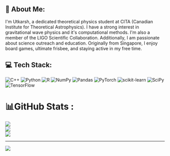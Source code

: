 ## 💫 About Me:
I'm Utkarsh, a dedicated theoretical physics student at CITA (Canadian Institute for Theoretical Astrophysics). 
I have a strong interest in gravitational wave physics and it's computational methods.
I'm also a member of the LIGO Scientific Collaboration.
Additionally, I am passionate about science outreach and education.
Originally from Singapore, I enjoy board games, ultimate frisbee, and staying active in my free time.


## 💻 Tech Stack:
![C++](https://img.shields.io/badge/c++-%2300599C.svg?style=for-the-badge&logo=c%2B%2B&logoColor=white) ![Python](https://img.shields.io/badge/python-3670A0?style=for-the-badge&logo=python&logoColor=ffdd54) ![R](https://img.shields.io/badge/r-%23276DC3.svg?style=for-the-badge&logo=r&logoColor=white) ![NumPy](https://img.shields.io/badge/numpy-%23013243.svg?style=for-the-badge&logo=numpy&logoColor=white) ![Pandas](https://img.shields.io/badge/pandas-%23150458.svg?style=for-the-badge&logo=pandas&logoColor=white) ![PyTorch](https://img.shields.io/badge/PyTorch-%23EE4C2C.svg?style=for-the-badge&logo=PyTorch&logoColor=white) ![scikit-learn](https://img.shields.io/badge/scikit--learn-%23F7931E.svg?style=for-the-badge&logo=scikit-learn&logoColor=white) ![SciPy](https://img.shields.io/badge/SciPy-%230C55A5.svg?style=for-the-badge&logo=scipy&logoColor=%white) ![TensorFlow](https://img.shields.io/badge/TensorFlow-%23FF6F00.svg?style=for-the-badge&logo=TensorFlow&logoColor=white)

# 📊GitHub Stats :
![](https://github-readme-stats.vercel.app/api?username=utkarsh7236&theme=radical&hide_border=true&include_all_commits=true&count_private=true)<br/>
![](https://github-readme-streak-stats.herokuapp.com/?user=utkarsh7236&theme=radical&hide_border=true)<br/>
![](https://github-readme-stats.vercel.app/api/top-langs/?username=utkarsh7236&theme=radical&hide_border=true&include_all_commits=true&count_private=true&layout=compact)

---
[![](https://visitcount.itsvg.in/api?id=utkarsh7236&icon=0&color=0)](https://visitcount.itsvg.in)

<!-- Proudly created with GPRM ( https://gprm.itsvg.in ) -->
